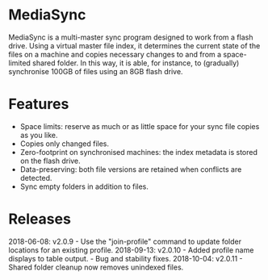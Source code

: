 # MediaSync
MediaSync is a multi-master sync program designed to work from a flash drive. Using a virtual master file index, it determines the current state of the files on a machine and copies necessary changes to and from a space-limited shared folder. In this way, it is able, for instance, to (gradually) synchronise 100GB of files using an 8GB flash drive.

# Features
- Space limits: reserve as much or as little space for your sync file copies as you like.
- Copies only changed files.
- Zero-footprint on synchronised machines: the index metadata is stored on the flash drive.
- Data-preserving: both file versions are retained when conflicts are detected.
- Sync empty folders in addition to files.

# Releases
2018-06-08: v2.0.9
	- Use the "join-profile" command to update folder locations for an existing profile.
2018-09-13: v2.0.10
	- Added profile name displays to table output.
	- Bug and stability fixes.
2018-10-04: v2.0.11
	- Shared folder cleanup now removes unindexed files.